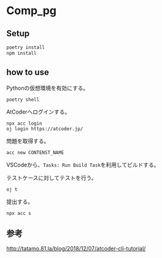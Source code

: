 # Comp_pg

## Setup

```bash
poetry install
npm install
```

## how to use

Pythonの仮想環境を有効にする。

```
poetry shell
```

AtCoderへログインする。

```
npx acc login
oj login https://atcoder.jp/
```

問題を取得する。

```
acc new CONTENST_NAME
```

VSCodeから、`Tasks: Run Build Task`を利用してビルドする。

テストケースに対してテストを行う。

```
oj t
```

提出する。

```
npx acc s
```

## 参考

http://tatamo.81.la/blog/2018/12/07/atcoder-cli-tutorial/
